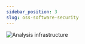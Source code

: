 ```yaml
---
sidebar_position: 3
slug: oss-software-security
---
```


![Analysis infrastructure](/img/diagrams/software-security-model.png)
